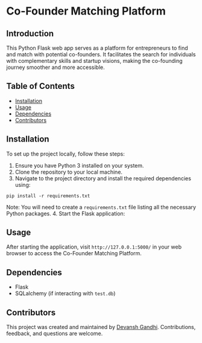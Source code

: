 # Co-Founder Matching Platform

## Introduction
This Python Flask web app serves as a platform for entrepreneurs to find and match with potential co-founders. It facilitates the search for individuals with complementary skills and startup visions, making the co-founding journey smoother and more accessible.

## Table of Contents
- [Installation](#installation)
- [Usage](#usage)
- [Dependencies](#dependencies)
- [Contributors](#contributors)

## Installation
To set up the project locally, follow these steps:
1. Ensure you have Python 3 installed on your system.
2. Clone the repository to your local machine.
3. Navigate to the project directory and install the required dependencies using:

`pip install -r requirements.txt`

Note: You will need to create a `requirements.txt` file listing all the necessary Python packages.
4. Start the Flask application:

## Usage
After starting the application, visit `http://127.0.0.1:5000/` in your web browser to access the Co-Founder Matching Platform.

## Dependencies
- Flask
- SQLalchemy (if interacting with `test.db`)

## Contributors
This project was created and maintained by [Devansh Gandhi](https://github.com/devanshg03). Contributions, feedback, and questions are welcome.
